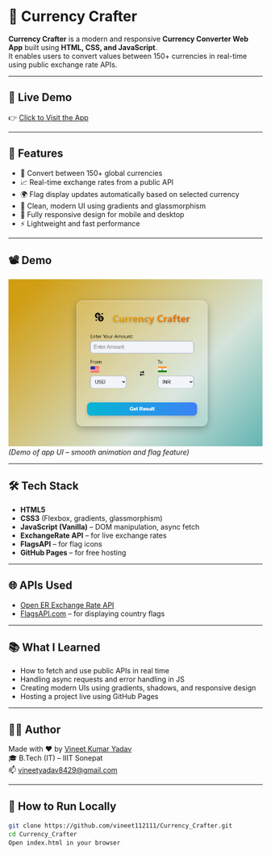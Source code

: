 # 💱 Currency Crafter

**Currency Crafter** is a modern and responsive **Currency Converter Web App** built using **HTML, CSS, and JavaScript**.  
It enables users to convert values between 150+ currencies in real-time using public exchange rate APIs.

---

## 🔗 Live Demo  
👉 [Click to Visit the App](https://vineet112111.github.io/Currency_Crafter/)

---

## 🎯 Features

- 🔁 Convert between 150+ global currencies
- 📈 Real-time exchange rates from a public API
- 🌍 Flag display updates automatically based on selected currency
- 🎨 Clean, modern UI using gradients and glassmorphism
- 📱 Fully responsive design for mobile and desktop
- ⚡ Lightweight and fast performance

---

## 📽️ Demo

![Currency Crafter UI](screenshot.png)
<br>_(Demo of app UI – smooth animation and flag feature)_

---

## 🛠 Tech Stack

- **HTML5**
- **CSS3** (Flexbox, gradients, glassmorphism)
- **JavaScript (Vanilla)** – DOM manipulation, async fetch
- **ExchangeRate API** – for live exchange rates
- **FlagsAPI** – for flag icons
- **GitHub Pages** – for free hosting

---

## 🌐 APIs Used

- [Open ER Exchange Rate API](https://open.er-api.com)  
- [FlagsAPI.com](https://flagsapi.com/) – for displaying country flags

---

## 📚 What I Learned

- How to fetch and use public APIs in real time  
- Handling async requests and error handling in JS  
- Creating modern UIs using gradients, shadows, and responsive design  
- Hosting a project live using GitHub Pages

---

## 👨‍💻 Author

Made with ❤️ by [Vineet Kumar Yadav](https://www.linkedin.com/in/vineet-yadav-68059533a/)  
🎓 B.Tech (IT) – IIIT Sonepat  
📫 vineetyadav8429@gmail.com

---

## 🧪 How to Run Locally

```bash
git clone https://github.com/vineet112111/Currency_Crafter.git
cd Currency_Crafter
Open index.html in your browser

